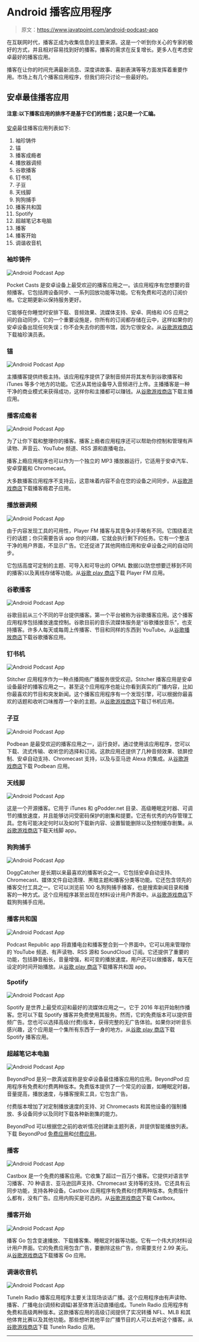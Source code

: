 # Android 播客应用程序

> 原文：<https://www.javatpoint.com/android-podcast-app>

在互联网时代，播客正成为收集信息的主要来源。这是一个听到你关心的专家的极好的方式，并且相对容易找到好的播客。播客的需求在反复增长。更多人在考虑安卓最好的播客应用。

播客在让你的时间充满最新消息、深度讲故事、喜剧表演等等方面发挥着重要作用。市场上有几个播客应用程序，但我们将只讨论一些最好的。

## 安卓最佳播客应用

#### 注意:以下播客应用的排序不是基于它们的性能；这只是一个汇编。

[安卓](https://www.javatpoint.com/android-tutorial)最佳播客应用列表如下:

1.  袖珍铸件
2.  锚
3.  播客成瘾者
4.  播放器调频
5.  谷歌播客
6.  钉书机
7.  子豆
8.  天线脚
9.  狗狗捕手
10.  播客共和国
11.  Spotify
12.  超越笔记本电脑
13.  播客
14.  播客开始
15.  调谐收音机

### 袖珍铸件

![Android Podcast App](img/3bd6c2c2924161d4e494277554518b79.png)

Pocket Casts 是安卓设备上最受欢迎的播客应用之一。该应用程序有您想要的音频播客。它包括跨设备同步、一系列回放功能等功能。它有免费和可选的订阅价格。它定期更新以保持服务更好。

它能够在你睡觉时安排下载、音频效果、流媒体支持、安卓、网络和 iOS 应用之间的自动同步。它的一个重要设施是，你所有的订阅都存储在云中，这样如果你的安卓设备出现任何失误；你不会失去你的图书馆，因为它很安全。从[谷歌游戏商店](https://play.google.com/store/apps/details?id=au.com.shiftyjelly.pocketcasts)下载袖珍演员表。

### 锚

![Android Podcast App](img/5ecdccbf08fc540d4e1b60bcd0316afc.png)

主播播客提供终极主持。该应用程序提供了录制音频并将其发布到谷歌播客和 iTunes 等多个地方的功能。它还从其他设备导入音频进行上传。主播播客是一种干净的商业模式来获得成功，这样你和主播都可以赚钱。从[谷歌游戏商店](https://play.google.com/store/apps/details?id=fm.anchor.android)下载主播应用。

### 播客成瘾者

![Android Podcast App](img/de4c74d7146a0a045c05165706e73040.png)

为了让你下载和整理你的播客。播客上瘾者应用程序还可以帮助你控制和管理有声读物、声音云、YouTube 频道、RSS 源和直播电台。

播客上瘾应用程序也可以作为一个独立的 MP3 播放器运行，它适用于安卓汽车、安卓穿戴和 Chromecast。

大多数播客应用程序不支持云，这意味着内容不会在您的设备之间同步。从[谷歌游戏商店](https://play.google.com/store/apps/details?id=com.bambuna.podcastaddict)下载播客瘾君子应用。

### 播放器调频

![Android Podcast App](img/b7443afeb1adf2ffdb7c63993792db99.png)

由于内容发现工具的可用性，Player FM 播客与其竞争对手略有不同。它围绕着流行的话题；你只需要告诉 app 你的兴趣，它就会执行剩下的任务。它有一个整洁干净的用户界面，不显示广告。它还促进了其他网络应用和安卓设备之间的自动同步。

它包括高度可定制的主题、可导入和可导出的 OPML 数据(以防您想要迁移到不同的播客)以及离线存储等功能。从[谷歌 play 商店](https://play.google.com/store/apps/details?id=fm.player)下载 Player FM 应用。

### 谷歌播客

![Android Podcast App](img/072aca29cff9c5f2bf5b7c02d11ae07d.png)

谷歌目前从三个不同的平台提供播客。第一个平台被称为谷歌播客应用。这个播客应用程序包括播放速度控制。谷歌目前的音乐流媒体服务是“谷歌播放音乐”，也支持播客。许多人每天或每周上传播客、节目和同样的东西到 YouTube。从[谷歌播放商店](https://play.google.com/store/apps/details?id=com.google.android.apps.podcasts)下载谷歌播客应用。

### 钉书机

![Android Podcast App](img/2e907d8f8706288be85dfc02258f660a.png)

Stitcher 应用程序作为一种点播网络广播服务很受欢迎。Stitcher 播客应用是安卓设备最好的播客应用之一。甚至这个应用程序也能让你看到真实的广播内容，比如你最喜欢的节目和突发新闻。这个播客应用程序有一个发现引擎，可以根据你最喜欢的话题和收听口味推荐一个新的主题。从[谷歌游戏商店](https://play.google.com/store/apps/details?id=com.stitcher.app)下载订书机应用。

### 子豆

![Android Podcast App](img/a019d30ad283d8ff1bac2ce2ce8c4aa8.png)

Podbean 是最受欢迎的播客应用之一，运行良好。通过使用该应用程序，您可以下载、流式传输、收听您的选择和订阅。这款应用还提供了几种音频效果、锁屏控制、安卓自动支持、Chromecast 支持，以及与亚马逊 Alexa 的集成。从[谷歌游戏商店](https://play.google.com/store/apps/details?id=com.podbean.app.podcast)下载 Podbean 应用。

### 天线脚

![Android Podcast App](img/8b8aae34c27cb4f4a272562c5f79f985.png)

这是一个开源播客。它用于 iTunes 和 gPodder.net 目录、高级睡眠定时器、可调节的播放速度，并且能够访问受密码保护的剧集和提要。它还有优秀的内存管理工具。您有可能决定何时以及如何下载新内容、设置智能删除以及控制缓存剧集。从[谷歌游戏商店](https://play.google.com/store/apps/details?id=de.danoeh.antennapod)下载天线脚 app。

### 狗狗捕手

![Android Podcast App](img/0d16f28e4cbd81701bd642b2ef006004.png)

DoggCatcher 是长期以来最喜欢的播客听众之一。它包括安卓自动支持、Chromecast、媒体文件自动清理、黑暗主题和播客分类等功能。它还包含领先的播客交付工具之一。它可以浏览前 100 名狗狗捕手播客，也是搜索新闻目录和播客的一种方式。这个应用程序甚至出现在材料设计用户界面中。从[谷歌游戏商店](https://play.google.com/store/apps/details?id=com.snoggdoggler.android.applications.doggcatcher.v1_0)下载狗狗捕手应用。

### 播客共和国

![Android Podcast App](img/b6036fbf737e9319508e62359c528bfa.png)

Podcast Republic app 将直播电台和播客整合到一个界面中。它可以用来管理你的 YouTube 频道、有声读物、RSS 源和 SoundCloud 订阅。它还提供了重要的功能，包括静音船长，音量增强，和可变的播放速度。用户还可以做播客，每天在设定的时间开始播放。从[谷歌 play 商店](https://play.google.com/store/apps/details?id=com.itunestoppodcastplayer.app)下载播客共和国 app。

### Spotify

![Android Podcast App](img/eac9b90272dd89608dd2e7e1666fcfd8.png)

Spotify 是世界上最受欢迎和最好的流媒体应用之一。它于 2016 年初开始制作播客。您可以下载 Spotify 播客并免费使用其服务。然而，它的免费版本可以提供音频广告。您也可以选择高级(付费)版本，获得完整的无广告体验。如果你对听音乐感兴趣，这个应用是一个集所有东西于一身的地方。从[谷歌 play 商店](https://play.google.com/store/apps/details?id=com.spotify.music&hl=en_US)下载 Spotify 播客应用。

### 超越笔记本电脑

![Android Podcast App](img/21d23b9d060dcf0ccd312f692600481e.png)

BeyondPod 是另一款真诚宣称是安卓设备最佳播客应用的应用。BeyondPod 应用程序有免费和付费两种版本。免费版本提供了一个常见的设置，如睡眠定时器，音量提高，播放速度，与播客搜索工具，它包含广告。

付费版本增加了对定制播放速度的支持、对 Chromecasts 和其他设备的强制播放、多设备同步以及同时下载各种新剧集的能力。

BeyondPod 可以根据您之前的收听情况创建新主题列表，并提供智能播放列表。下载 BeyondPod [免费应用](https://play.google.com/store/apps/details?id=mobi.beyondpod)和[付费应用](https://play.google.com/store/apps/details?id=mobi.beyondpod.unlockkey)。

### 播客

![Android Podcast App](img/71ccac9071df37d67b6be4371b0ff907.png)

Castbox 是一个免费的播客应用。它收集了超过一百万个播客。它提供对语言学习播客、70 种语言、亚马逊回声支持、Chromecast 支持等的支持。它还具有云同步功能，支持各种设备。Castbox 应用程序有免费和付费两种版本。免费版什么都有，没有广告。应用内购买是可选的。从[谷歌游戏商店](https://play.google.com/store/apps/details?id=fm.castbox.audiobook.radio.podcast)下载 Castbox。

### 播客开始

![Android Podcast App](img/f9f995974a9c009d8b83c4d04a389fee.png)

播客 Go 包含变速播放、下载播客集、睡眠定时器等功能。它有一个伟大的材料设计用户界面。它的免费应用包含广告，要删除这些广告，你需要支付 2.99 美元。从[谷歌游戏商店](https://play.google.com/store/apps/details?id=sanity.podcast.freak)下载播客 Go 应用。

### 调谐收音机

![Android Podcast App](img/f10d625ddc9d9bfd1f56ba424b60c3cd.png)

TuneIn Radio 播客应用程序主要关注现场谈话广播。这个应用程序由有声读物、播客、广播电台(调频和调幅)甚至体育活动直播组成。TuneIn Radio 应用程序有免费和高级两种版本。这款播客应用的高级订阅提供了实况转播 NFL、MLB 和其他体育比赛以及其他功能。那些想听其他平台广播节目的人可以去听这个播客。从[谷歌游戏商店](https://play.google.com/store/apps/details?id=tunein.player)下载 TuneIn Radio 应用。

* * *